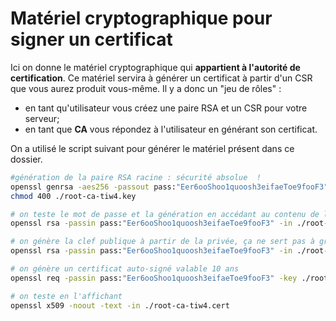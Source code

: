 Matériel cryptographique pour signer un certificat
==================================================

Ici on donne le matériel cryptographique qui **appartient à l'autorité de certification**. 
Ce matériel servira à générer un certificat à partir d'un CSR que vous aurez produit vous-même.
Il y a donc un "jeu de rôles" : 

 * en tant qu'utilisateur vous créez une paire RSA et un CSR pour votre serveur;
 * en tant que **CA** vous répondez à l'utilisateur en générant son certificat.

On a utilisé le script suivant pour générer le matériel présent dans ce dossier.

```bash
#génération de la paire RSA racine : sécurité absolue  !
openssl genrsa -aes256 -passout pass:"Eer6ooShoo1quoosh3eifaeToe9fooF3" -out ./root-ca-tiw4.key 4096
chmod 400 ./root-ca-tiw4.key

# on teste le mot de passe et la génération en accédant au contenu de la clef (ici module, exposant privé, exposant public, car dans le cas de RSA)
openssl rsa -passin pass:"Eer6ooShoo1quoosh3eifaeToe9fooF3" -in ./root-ca-tiw4.key -noout -text

# on génère la clef publique à partir de la privée, ça ne sert pas à grand chose car elle sera dans le certificat en fait
openssl rsa -passin pass:"Eer6ooShoo1quoosh3eifaeToe9fooF3" -in ./root-ca-tiw4.key -pubout -out ./root-ca-tiw4.pub

# on génère un certificat auto-signé valable 10 ans
openssl req -passin pass:"Eer6ooShoo1quoosh3eifaeToe9fooF3" -key ./root-ca-tiw4.key -new -x509 -days 3650 -sha256 -extensions v3_ca -out ./root-ca-tiw4.cert -subj "/C=FR/L=Lyon/O=TIW4-SSI-CAW Certificate Authority/CN=TIW4-SSI CA"

# on teste en l'affichant
openssl x509 -noout -text -in ./root-ca-tiw4.cert
```
